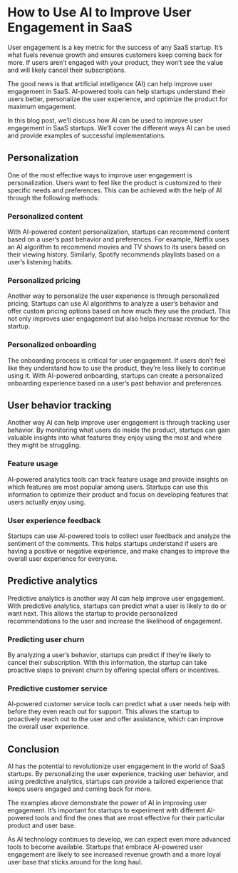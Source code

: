 # How to Use AI to Improve User Engagement in SaaS 

User engagement is a key metric for the success of any SaaS startup. It’s what fuels revenue growth and ensures customers keep coming back for more. If users aren’t engaged with your product, they won’t see the value and will likely cancel their subscriptions. 

The good news is that artificial intelligence (AI) can help improve user engagement in SaaS. AI-powered tools can help startups understand their users better, personalize the user experience, and optimize the product for maximum engagement. 

In this blog post, we’ll discuss how AI can be used to improve user engagement in SaaS startups. We’ll cover the different ways AI can be used and provide examples of successful implementations.

## Personalization 
One of the most effective ways to improve user engagement is personalization. Users want to feel like the product is customized to their specific needs and preferences. This can be achieved with the help of AI through the following methods: 

### Personalized content 
With AI-powered content personalization, startups can recommend content based on a user’s past behavior and preferences. For example, Netflix uses an AI algorithm to recommend movies and TV shows to its users based on their viewing history. Similarly, Spotify recommends playlists based on a user’s listening habits. 

### Personalized pricing 
Another way to personalize the user experience is through personalized pricing. Startups can use AI algorithms to analyze a user’s behavior and offer custom pricing options based on how much they use the product. This not only improves user engagement but also helps increase revenue for the startup. 

### Personalized onboarding 
The onboarding process is critical for user engagement. If users don’t feel like they understand how to use the product, they’re less likely to continue using it. With AI-powered onboarding, startups can create a personalized onboarding experience based on a user’s past behavior and preferences.   

## User behavior tracking 

Another way AI can help improve user engagement is through tracking user behavior. By monitoring what users do inside the product, startups can gain valuable insights into what features they enjoy using the most and where they might be struggling. 

### Feature usage 
AI-powered analytics tools can track feature usage and provide insights on which features are most popular among users. Startups can use this information to optimize their product and focus on developing features that users actually enjoy using. 

### User experience feedback 
Startups can use AI-powered tools to collect user feedback and analyze the sentiment of the comments. This helps startups understand if users are having a positive or negative experience, and make changes to improve the overall user experience for everyone. 

## Predictive analytics 

Predictive analytics is another way AI can help improve user engagement. With predictive analytics, startups can predict what a user is likely to do or want next. This allows the startup to provide personalized recommendations to the user and increase the likelihood of engagement.

### Predicting user churn 
By analyzing a user’s behavior, startups can predict if they’re likely to cancel their subscription. With this information, the startup can take proactive steps to prevent churn by offering special offers or incentives. 

### Predictive customer service 
AI-powered customer service tools can predict what a user needs help with before they even reach out for support. This allows the startup to proactively reach out to the user and offer assistance, which can improve the overall user experience. 

## Conclusion 

AI has the potential to revolutionize user engagement in the world of SaaS startups. By personalizing the user experience, tracking user behavior, and using predictive analytics, startups can provide a tailored experience that keeps users engaged and coming back for more. 

The examples above demonstrate the power of AI in improving user engagement. It’s important for startups to experiment with different AI-powered tools and find the ones that are most effective for their particular product and user base. 

As AI technology continues to develop, we can expect even more advanced tools to become available. Startups that embrace AI-powered user engagement are likely to see increased revenue growth and a more loyal user base that sticks around for the long haul.